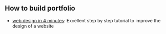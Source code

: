 ## How to build portfolio
- [web design in 4 minutes](http://jgthms.com/web-design-in-4-minutes): Excellent step by step tutorial to improve the design of a website
